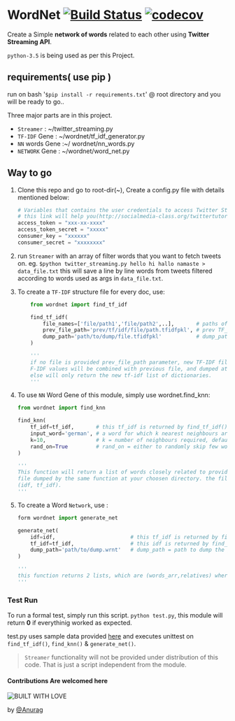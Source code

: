 # WordNet [![Build Status](https://travis-ci.org/anuragkumarak95/wordnet.svg?branch=master)](https://travis-ci.org/anuragkumarak95/wordnet)  [![codecov](https://codecov.io/gh/anuragkumarak95/wordnet/branch/master/graph/badge.svg)](https://codecov.io/gh/anuragkumarak95/wordnet)

Create a Simple **network of words** related to each other using **Twitter Streaming API**.

`python-3.5` is being used as per this Project.

## requirements( use pip )

run on bash '`$pip install -r requirements.txt`' @ root directory and you will be ready to go..

Three major parts are in this project.

* `Streamer` : ~/twitter_streaming.py
* `TF-IDF` Gene : ~/wordnet/tf_idf_generator.py
* `NN` words Gene :~/ wordnet/nn_words.py
* `NETWORK` Gene : ~/wordnet/word_net.py

## Way to go

1. Clone this repo and go to root-dir(~), Create a config.py file with details mentioned below:
    ```python
    # Variables that contains the user credentials to access Twitter Streaming API
    # this link will help you(http://socialmedia-class.org/twittertutorial.html)
    access_token = "xxx-xx-xxxx"
    access_token_secret = "xxxxx"
    consumer_key = "xxxxxx"
    consumer_secret = "xxxxxxxx"
    ```
1. run `Streamer` with an array of filter words that you want to fetch tweets on. eg. `$python twitter_streaming.py hello hi hallo namaste > data_file.txt` this will save a line by line words from tweets filtered according to words used as args in `data_file.txt`.

1. To create a `TF-IDF` structure file for every doc, use:

    ```python
        from wordnet import find_tf_idf

        find_tf_idf(
            file_names=['file/path1','file/path2',..],       # paths of files to be processed.
            prev_file_path='prev/tf/idf/file/path.tfidfpkl', # prev TF_IDF file to modify over, format standard is .tfidfpkl. default = None
            dump_path='path/to/dump/file.tfidfpkl'           # dump_path if tf-idf needs to be dumped, format standard is .tfidfpkl. default = None
        )

        '''
        if no file is provided prev_file_path parameter, new TF-IDF file will be generated ,and else T
        F-IDF values will be combined with previous file, and dumped at dump_path if mentioned,
        else will only return the new tf-idf list of dictionaries.
        '''
    ```
1. To use `NN` Word Gene of this module, simply use wordnet.find_knn:

    ```python
    from wordnet import find_knn

    find_knn(
        tf_idf=tf_idf,       # this tf_idf is returned by find_tf_idf() above.
        input_word='german', # a word for which k nearest neighbours are required.
        k=10,                # k = number of neighbours required, default=10
        rand_on=True         # rand_on = either to randomly skip few words or show initial k words, default=True
    )

    '''
    This function will return a list of words closely related to provided input_word refering to tf_idf var provided to it. either use find_tf_idf() to gather this var or pickle.load() a dump
    file dumped by the same function at your choosen directory. the file contains 2 lists in format
    (idf, tf_idf).
    '''
    ```

1. To create a Word `Network`, use :

    ```python
    form wordnet import generate_net

    generate_net(
        idf=idf,                        # this tf_idf is returned by find_tf_idf() above.
        tf_idf=tf_idf,                  # this idf is returned by find_tf_idf() above.
        dump_path='path/to/dump.wrnt'   # dump_path = path to dump the generated files, format standard is .wrnt. default=None
    )

    '''
    this function returns 2 lists, which are (words_arr,relatives) where words_arr is list of unique words and realtives is a 2D array of indexes of those words representine a link between words.
    '''
    ```

### Test Run

To run a formal test, simply run this script. `python test.py`, this module will return **0** if everythinig worked as expected.

test.py uses sample data provided [here](./test/testdata) and executes unittest on `find_tf_idf()`, `find_knn()` & `generate_net()`.

> `Streamer` functionality will not be provided under distribution of this code. That is just a script independent from the module.

#### Contributions Are welcomed here

![BUILT WITH LOVE](http://forthebadge.com/images/badges/built-with-love.svg)

by [@Anurag](https://github.com/anuragkumarak95)
